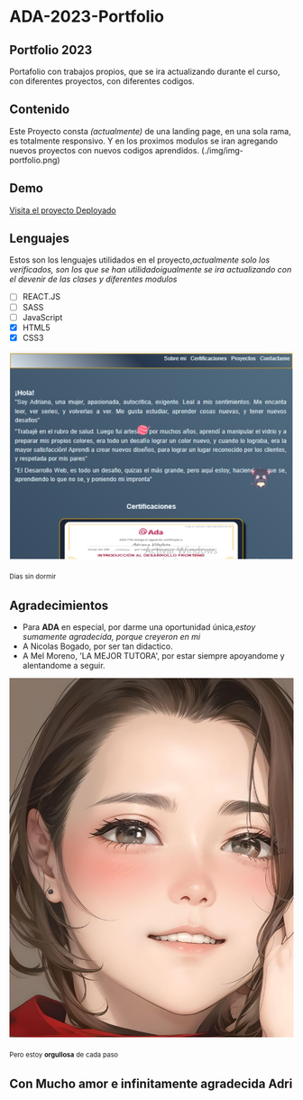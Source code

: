 # ADA-2023-Portfolio


## Portfolio 2023
 Portafolio con trabajos propios, que se ira actualizando durante el curso, con diferentes proyectos, con diferentes codigos.

## Contenido
Este Proyecto consta _(actualmente)_ de una landing page, en una sola rama, es totalmente responsivo. Y en los proximos modulos se iran agregando nuevos proyectos con nuevos codigos aprendidos.
(./img/img-portfolio.png)
## Demo
[Visita el proyecto Deployado](https://portfolio-comision-19-ultima-version.vercel.app/)
## Lenguajes 
 Estos son los lenguajes utilidados en el proyecto,_actualmente solo los verificados, son los que se han utilidado_*igualmente se ira actualizando con el devenir de las clases y diferentes modulos*

- [ ] REACT.JS
- [ ] SASS
- [ ] JavaScript
- [X] HTML5
- [X] CSS3

![Dias sin dormir](img/img-portfolio.png)

<sub>Dias sin dormir<sub>

## Agradecimientos

* Para **ADA** en especial, por darme una oportunidad única,_estoy sumamente agradecida, porque creyeron en mi_
* A Nicolas Bogado, por ser tan didactico.
* A Mel Moreno, 'LA MEJOR TUTORA', por estar siempre apoyandome y alentandome a seguir.

![Pero estoy orgullosa de cada paso](img/yo.jpg)

<sub>Pero estoy **orgullosa** de cada paso<sub>

## Con Mucho amor e infinitamente agradecida Adri